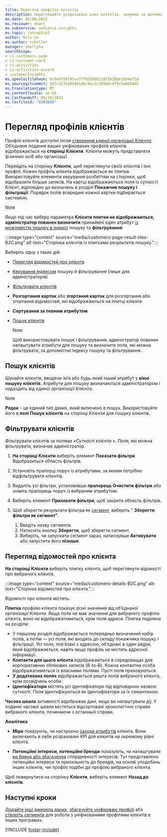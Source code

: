 ```yaml
---
title: Перегляд профілів клієнтів
description: Переглядайте уніфіковані дані клієнтів, зокрема за допомогою пошуку та фільтрування
ms.date: 06/08/2022
ms.reviewer: mhart
ms.subservice: audience-insights
ms.topic: conceptual
author: Nils-2m
ms.author: nikeller
manager: shellyha
searchScope:
- ci-customers-page
- ci-customer-card
- ci-activities
- ci-activities-wizard
- customerInsights
ms.openlocfilehash: 0c8edfd8f45ce7770d568811df2b38be1b04e73a
ms.sourcegitcommit: 267c317e10166146c9ac2c30560c479c9a005845
ms.translationtype: MT
ms.contentlocale: uk-UA
ms.lasthandoff: 08/16/2022
ms.locfileid: "9303808"
---
```

# <a name="view-customer-profiles"></a>Перегляд профілів клієнтів

Профілі клієнтів доступні після [створення єдиної організації *Клієнта*](data-unification.md). Об’єднане подання ваших уніфікованих профілів клієнтів відображається на **сторінці Клієнти**. Клієнти можуть представляти фізичних осіб або організації.

Перейдіть на сторінку **Клієнти**, щоб переглянути своїх клієнтів і їхні профілі. Кожен профіль клієнта відображається як плитка. Використовуйте елементи керування розбиттям на сторінки, щоб відобразити більше записів. На картці відображаються поля із сутності *Клієнт*, відповідно до визначень в розділі **Покажчик пошуку і фільтрації**. Порядок полів всередині кожної картки підбирається системою.

> [!NOTE]
> Якщо під час вибору параметра **Клієнти плитки не відображаються, адміністратор повинен визначити** принаймні один атрибут [із можливістю пошуку в індексі](search-filter-index.md) пошуку та **фільтрування**.

:::image type="content" source="media/customers-page-result-tiles-B2C.png" alt-text="Сторінка клієнтів із плитками результатів пошуку.":::

Виберіть одну з таких дій:
- [Перегляд відомостей про клієнта](#view-customer-details)
- [Керування індексом](search-filter-index.md) пошуку й фільтрування (лише для адміністраторів)
- [Фільтрувати клієнтів](#filter-customers)
- **Розгортання карток** або **згортання карток** для розгортання або згортання відомостей, які відображаються на плитці клієнта
- **Сортування за певним атрибутом**
- [Пошук клієнтів](#search-for-customers)

  > [!NOTE]
  > Щоб використовувати пошук і фільтрування, адміністратор повинен налаштувати атрибути для пошуку та визначити поля, які можна фільтрувати, за допомогою індексу пошуку та фільтрування.

## <a name="search-for-customers"></a>Пошук клієнтів

Шукайте клієнтів, вводячи ім’я або будь-який інший атрибут у **вікні пошуку клієнтів**. Атрибути для пошуку визначаються адміністратором і надходять від єдиної *організації Клієнта*.

> [!NOTE]
> **Рядок** – це єдиний тип даних, який включено в пошук. Використовуйте його в **полі Пошук клієнтів** на сторінці Клієнти для пошуку клієнтів.

## <a name="filter-customers"></a>Фільтрувати клієнтів

Фільтрувати клієнтів за полями *«Сутності клієнта* ». Поля, які можна фільтрувати, визначає адміністратор.

1. **На сторінці Клієнти** виберіть елемент **Показати фільтри**. Відобразиться область фільтрів.

1. Установіть прапорці поруч із атрибутами, за якими потрібно відфільтрувати клієнтів.

1. Видаліть усі фільтри, установивши **прапорець Очистити фільтри** або зніміть прапорець поруч із вибраним атрибутом.

1. Виберіть елемент **Приховати фільтри**, щоб закрити область фільтрів.

1. Щоб зберегти результати фільтра як [сегмент](segments.md), виберіть " **Зберегти фільтри як сегмент"**.
   1. Введіть назву сегмента.
   1. Натисніть кнопку **Зберегти**, щоб зберегти сегмент.
   1. Виберіть, чи запускати сегмент зараз, натиснувши **Активувати** або запустити його **пізніше**.

## <a name="view-customer-details"></a>Перегляд відомостей про клієнта

**На сторінці Клієнти** виберіть плитку клієнта, щоб переглянути відомості про вибраного клієнта.

:::image type="content" source="media/customers-details-B2C.png" alt-text="Сторінка відомостей про клієнта.":::

Відомості про клієнта містять:

**Плитка** профілю клієнта показує різні значення від об’єднаної *організації Клієнта*. Якщо поле не має значення для вибраного профілю клієнта, воно не відображатиметься, крім поля адреси. Плитка поділена на розділи:

- У першому розділі відображається попередньо визначений набір полів, а потім — усі поля, які входять до складу покажчика пошуку і фільтрації. Усі поля, пов’язані з адресою, об’єднані в один рядок, який відображається, навіть якщо профіль не містить адресної інформації.
- **Контакти для цього клієнта** відображаються в середовищах для корпоративних облікових записів (B-to-B). Кожна контактна особа відображатиметься із власними полями. Пусті поля приховуються.
- **У додаткових полях** відображається решта полів вибраного клієнта, крім посвідчень особи.
- **Ідентифікатори** містять усі ідентифікатори під відповідною назвою сутності. Поля ідентифікуються як ідентифікатори за їх семантикою.

**Часова шкала** активності відображає дані, якщо ви налаштували [дії](activities.md). У поданні часової шкали містяться відсортовані хронологічно справи вибраного клієнта, починаючи з останньої справи.

**Аналітика**

- **Міри** показують, чи настроєно [заходи атрибутів](measures.md) клієнта. Вони включають в себе розраховані KPI для клієнтів на окремому рівні клієнта.

- **Потенційні інтереси, потенційні бренди** показують, чи налаштували [ви бренд або збагачення](enrichment-microsoft.md) спорідненості інтересів. Тут представлено потенційні інтереси та прихильність до брендів, на основі уподобань інших клієнтів, чиї профілі подібні до профілю вибраного клієнта.

Щоб повернутися на сторінку **Клієнти**, виберіть елемент **Назад до клієнтів**.

## <a name="next-steps"></a>Наступні кроки

[Додайте інші джерела даних](data-sources.md), [збагачуйте уніфіковані профілі](enrichment-hub.md) або [створіть сегменти](segments.md) для роботи з уніфікованими профілями клієнтів в інших програмах.

[!INCLUDE [footer-include](includes/footer-banner.md)]
